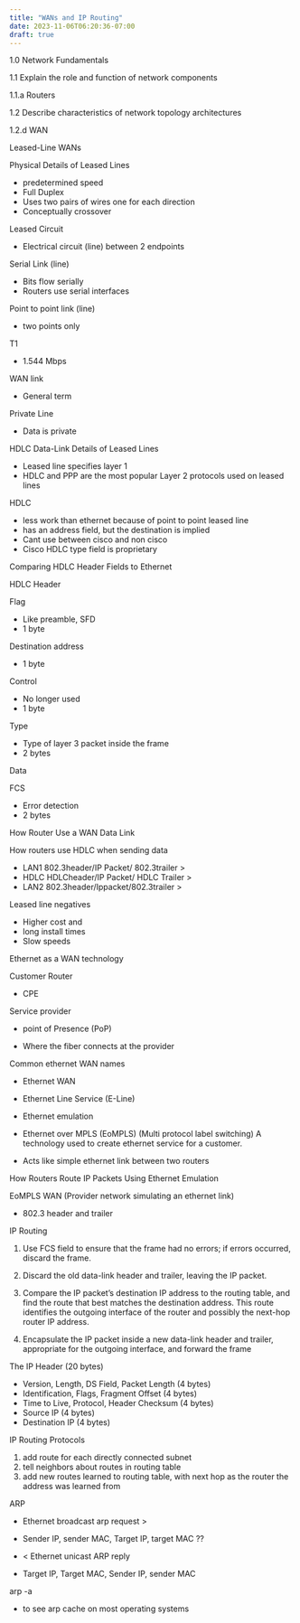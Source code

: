 ```yaml
---
title: "WANs and IP Routing"
date: 2023-11-06T06:20:36-07:00
draft: true
---
```


1.0 Network Fundamentals

1.1 Explain the role and function of network components

1.1.a Routers

1.2 Describe characteristics of network topology architectures

1.2.d WAN

Leased-Line WANs

Physical Details of Leased Lines

-   predetermined speed
-   Full Duplex
-   Uses two pairs of wires one for each direction
-   Conceptually crossover

Leased Circuit

-   Electrical circuit (line) between 2 endpoints

Serial Link (line)

-   Bits flow serially
-   Routers use serial interfaces

Point to point link (line)

-   two points only

T1

-   1.544 Mbps

WAN link

-   General term

Private Line

-   Data is private

HDLC Data-Link Details of Leased Lines

-   Leased line specifies layer 1
-   HDLC and PPP are the most popular Layer 2 protocols used on leased lines

HDLC

-   less work than ethernet because of point to point leased line
-   has an address field, but the destination is implied
-   Cant use between cisco and non cisco
-   Cisco HDLC type field is proprietary

Comparing HDLC Header Fields to Ethernet

HDLC Header

Flag

-   Like preamble, SFD
-   1 byte

Destination address

-   1 byte

Control

-   No longer used
-   1 byte

Type

-   Type of layer 3 packet inside the frame
-   2 bytes

Data

FCS

-   Error detection
-   2 bytes

How Router Use a WAN Data Link

How routers use HDLC when sending data

-   LAN1 802.3header/IP Packet/ 802.3trailer >
-   HDLC HDLCheader/IP Packet/ HDLC Trailer >
-   LAN2 802.3header/Ippacket/802.3trailer >

Leased line negatives

-   Higher cost and
-   long install times
-   Slow speeds

Ethernet as a WAN technology

Customer Router

-   CPE

Service provider

-   point of Presence (PoP)

-   Where the fiber connects at the provider

Common ethernet WAN names

-   Ethernet WAN
-   Ethernet Line Service (E-Line)
-   Ethernet emulation
-   Ethernet over MPLS (EoMPLS) (Multi protocol label switching) A technology used to create ethernet service for a customer.

-   Acts like simple ethernet link between two routers

How Routers Route IP Packets Using Ethernet Emulation

EoMPLS WAN (Provider network simulating an ethernet link)

-   802.3 header and trailer

IP Routing

1.  Use FCS field to ensure that the frame had no errors; if errors occurred, discard the frame.

1.  Discard the old data-link header and trailer, leaving the IP packet.

1.  Compare the IP packet’s destination IP address to the routing table, and find the route that best matches the destination address. This route identifies the outgoing interface of the router and possibly the next-hop router IP address.

1.  Encapsulate the IP packet inside a new data-link header and trailer, appropriate for the outgoing interface, and forward the frame

The IP Header (20 bytes)

-   Version, Length, DS Field, Packet Length (4 bytes)
-   Identification, Flags, Fragment Offset (4 bytes)
-   Time to Live, Protocol, Header Checksum (4 bytes)
-   Source IP (4 bytes)
-   Destination IP (4 bytes)

IP Routing Protocols

1.  add route for each directly connected subnet
2.  tell neighbors about routes in routing table
3.  add new routes learned to routing table, with next hop as the router the address was learned from   

ARP

-   Ethernet broadcast arp request >

-   Sender IP, sender MAC, Target IP, target MAC ??

-   < Ethernet unicast ARP reply

-   Target IP, Target MAC, Sender IP, sender MAC

arp -a

-   to see arp cache on most operating systems
